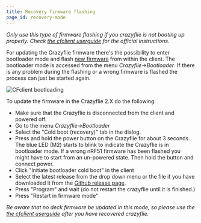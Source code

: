 ```yaml
---
title: Recovery firmware flashing
page_id: recovery-mode
---
```


_Only use this type of firmware flashing if you crazyflie is not booting up properly. Check [the cfclient userguide](/docs/userguides/userguide_client/index.md) for the official instructions._

For updating the Crazyflie firmware there\'s the possibility to enter
bootloader mode and flash [new
firmware](https://github.com/bitcraze/crazyflie-release/releases) from within the
client. The bootloader mode is accessed from the menu
*Crazyflie-\>Bootloader*. If there is any problem during the flashing or
a wrong firmware is flashed the process can just be started again.

![CFclient bootloading](/docs/images/bootloader-recovery.png)

To update the firmware in the Crazyflie 2.X do the following:

-   Make sure that the Crazyflie is disconnected from the client and
    powered off.
-   Go to the menu *Crazyflie-\>Bootloader*
-   Select the \"Cold boot (recovery)\" tab in the dialog.
-   Press and hold the power button on the Crazyflie for about 3 seconds. The blue LED (M2) starts to blink to indicate
    the Crazyflie is in bootloader mode. If a wrong nRF51 firmware has been flashed you might have to
    start from an un-powered state. Then hold the button and connect power.
-   Click \"Initiate bootloader cold boot\" in the client
-   Select the latest release from the drop down menu or the file if you have downloaded it from the [Github release page](https://github.com/bitcraze/crazyflie-release/releases).
-   Press \"Program\" and wait (do not restart the crazyflie until it is finished.)
-   Press \"Restart in firmware mode\"

_Be aware that no deck firmware be updated in this mode, so please use the [the cfclient userguide](/docs/userguides/userguide_client/index.md) after you have recovered crazyflie._

